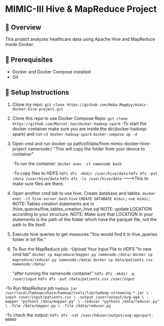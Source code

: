 # MIMIC-III Hive & MapReduce Project

## 🚀 Overview
This project analyzes healthcare data using Apache Hive and MapReduce inside Docker.

## 🧱 Prerequisites

- Docker and Docker Compose installed
- Git

## 🔧 Setup Instructions

1. Clone my repo:
   `git clone https://github.com/Heba-Magdyy/mimic-docker-hive-project.git`
2. Clone this repo to use Docker Compose Repo:
   `git clone https://github.com/Marcel-Jan/docker-hadoop-spark`
   -To start the docker container make sure you are inside the dir(docker-hadoop-spark) and run
        `cd docker-hadoop-spark`
        `docker-compose up -d`

3. Open cmd and run
    docker cp path/of/data/from mimic-docker-hive-project namenode:/
    "This will copy the folder from your device to container"

   -To run the container:
    `docker exec -it namenode bash`

   -To copy files to HDFS
    `hdfs dfs -mkdir /user/hive/data`
    `hdfs dfs -put /data /user/hive/data`
    `hdfs dfs -ls /user/hive/data`    --->This to make sure files are there.

4. Open another cmd tab to use hive. Create database and tables.
     `docker exec -it hive-server bash`
     `hive`
     `CREATE DATABASE mimic;`
     `use mimic;`
    NOTE: Tables creation statements are in /hive_queries/five_tables_creation_hive.sql
    NOTE: update LOCATION according to your structure.
    NOTE: Make sure that LOCATION in your statements is the path of the folder which have the parquet file, not the path to file itself.

5. Execute hive queries to get measures."You would find it in hive_queries folder in txt file."


6. To Run the MapReduce job:
 -Upload Your Input File to HDFS
   "In new cmd tab"
    `docker cp mapreduce/mapper.py namenode:/data/`
    `docker cp mapreduce/reducer.py namenode:/data/`
    `docker cp data/patients.csv namenode:/data/`

   "after running the namenode container"
    `hdfs dfs -mkdir -p /user/input`
    `hdfs dfs -put /data/patients.csv /user/input`

-To Run MapReduce job
 `hadoop jar /usr/local/hadoop/share/hadoop/tools/lib/hadoop-streaming-*.jar \
  -input /user/input/patients.csv \
  -output /user/output/avg-age \
  -mapper "python3 /data/mapper.py" \
  -reducer "python3 /data/reducer.py" \
  -file /data/mapper.py \
  -file /data/reducer.py`

 -To check the output:
    `hdfs dfs -cat /user/hduser/output/avg-age/part-00000`

